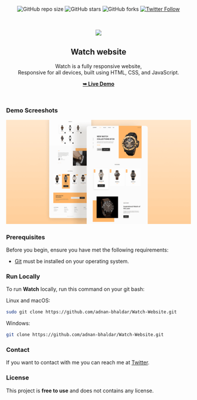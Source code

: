 <div align="center">
  
  ![GitHub repo size](https://img.shields.io/github/repo-size/adnan-bhaldar/Watch-Website)
  ![GitHub stars](https://img.shields.io/github/stars/adnan-bhaldar/Watch-Website?style=social)
  ![GitHub forks](https://img.shields.io/github/forks/adnan-bhaldar/Watch-Website?style=social)
[![Twitter Follow](https://img.shields.io/twitter/follow/Adnan__Bhaldar_?style=social)](https://twitter.com/intent/follow?screen_name=Adnan__Bhaldar)

  <br />
  <br />
  
  <img src="./readme-images/project-logo.png" />

  <h2 align="center">Watch website</h2>

  Watch is a fully responsive website, <br />Responsive for all devices, built using HTML, CSS, and JavaScript.

   <a href="https://adnan-bhaldar.github.io/Watch-Website/"><strong>➥ Live Demo</strong></a>

</div>

<br />

### Demo Screeshots

![Filmlane Desktop Demo](./preview.png "Desktop Demo")

### Prerequisites

Before you begin, ensure you have met the following requirements:

* [Git](https://git-scm.com/downloads "Download Git") must be installed on your operating system.

### Run Locally

To run **Watch** locally, run this command on your git bash:

Linux and macOS:

```bash
sudo git clone https://github.com/adnan-bhaldar/Watch-Website.git
```

Windows:

```bash
git clone https://github.com/adnan-bhaldar/Watch-Website.git
```

### Contact

If you want to contact with me you can reach me at [Twitter](https://www.twitter.com/Adnan__Bhaldar).

### License

This project is **free to use** and does not contains any license.
